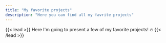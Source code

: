 ```yaml
---
title: "My favorite projects"
description: "Here you can find all my favrite projects"
---
```


{{< lead >}}
Here I'm going to present a few of my favorite projects! :fire:
{{< /lead >}}
